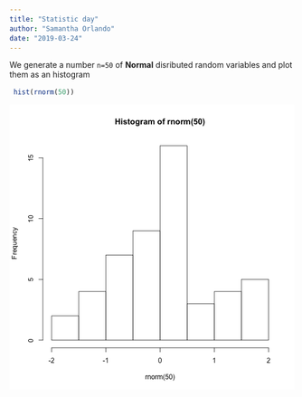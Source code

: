 ```yaml
---
title: "Statistic day"
author: "Samantha Orlando"
date: "2019-03-24"
---
```


 We generate a number `n=50` of 
**Normal** disributed random variables 
and plot them as an histogram


```r
 hist(rnorm(50))
```

![plot of chunk unnamed-chunk-1](figure/unnamed-chunk-1-1.png)
